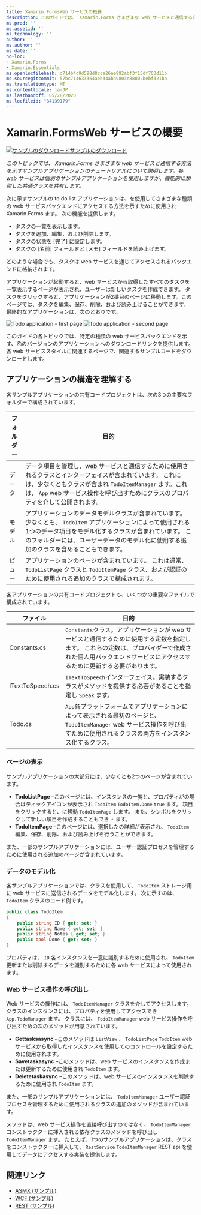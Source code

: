 ```yaml
---
title: Xamarin.FormsWeb サービスの概要
description: このガイドでは、 Xamarin.Forms さまざまな web サービスと通信する方法を示すサンプルアプリケーションのチュートリアルを提供します。 各 web サービスは個別のサンプルアプリケーションを使用しますが、機能的に類似した共通クラスを共有します。
ms.prod: ''
ms.assetid: ''
ms.technology: ''
author: ''
ms.author: ''
ms.date: ''
no-loc:
- Xamarin.Forms
- Xamarin.Essentials
ms.openlocfilehash: d714b4c9d598d8cca26ae992abf3f15df703d11b
ms.sourcegitcommit: 57bc714633364aeb34aba9803e88802bebf321ba
ms.translationtype: MT
ms.contentlocale: ja-JP
ms.lasthandoff: 05/28/2020
ms.locfileid: "84139179"
---
```

# <a name="xamarinforms-web-services-introduction"></a>Xamarin.FormsWeb サービスの概要

[![サンプルのダウンロード](~/media/shared/download.png)サンプルのダウンロード](https://docs.microsoft.com/samples/xamarin/xamarin-forms-samples/webservices-todorest)

_このトピックでは、 Xamarin.Forms さまざまな web サービスと通信する方法を示すサンプルアプリケーションのチュートリアルについて説明します。各 web サービスは個別のサンプルアプリケーションを使用しますが、機能的に類似した共通クラスを共有します。_

次に示すサンプルの to do list アプリケーションは、を使用してさまざまな種類の web サービスバックエンドにアクセスする方法を示すために使用され Xamarin.Forms ます。 次の機能を提供します。

- タスクの一覧を表示します。
- タスクを追加、編集、および削除します。
- タスクの状態を [完了] に設定します。
- タスクの [名前] フィールドと [メモ] フィールドを読み上げます。

どのような場合でも、タスクは web サービスを通じてアクセスされるバックエンドに格納されます。

アプリケーションが起動すると、web サービスから取得したすべてのタスクを一覧表示するページが表示され、ユーザーは新しいタスクを作成できます。 タスクをクリックすると、アプリケーションが2番目のページに移動します。このページでは、タスクを編集、保存、削除、および読み上げることができます。 最終的なアプリケーションは、次のとおりです。

![](introduction-images/app-example-1.png "Todo application - first page")
![](introduction-images/app-example-2.png "Todo application - second page")

このガイドの各トピックでは、特定の種類の web サービスバックエンドを示す、*別*のバージョンのアプリケーションへのダウンロードリンクを提供します。 各 web サービススタイルに関連するページで、関連するサンプルコードをダウンロードします。

## <a name="understand-the-application-anatomy"></a>アプリケーションの構造を理解する

各サンプルアプリケーションの共有コードプロジェクトは、次の3つの主要なフォルダーで構成されています。

|フォルダー|目的|
|--- |--- |
|データ|データ項目を管理し、web サービスと通信するために使用されるクラスとインターフェイスが含まれています。 これには、少なくともクラスが含まれ `TodoItemManager` ます。これは、 `App` web サービス操作を呼び出すためにクラスのプロパティを介して公開されます。|
|モデル|アプリケーションのデータモデルクラスが含まれています。 少なくとも、 `TodoItem` アプリケーションによって使用される1つのデータ項目をモデル化するクラスが含まれています。 このフォルダーには、ユーザーデータのモデル化に使用する追加のクラスを含めることもできます。|
|ビュー|アプリケーションのページが含まれています。 これは通常、 `TodoListPage` クラスと `TodoItemPage` クラス、および認証のために使用される追加のクラスで構成されます。|

各アプリケーションの共有コードプロジェクトも、いくつかの重要なファイルで構成されています。

|ファイル|目的|
|--- |--- |
|Constants.cs|`Constants`クラス。アプリケーションが web サービスと通信するために使用する定数を指定します。 これらの定数は、プロバイダーで作成された個人用バックエンドサービスにアクセスするために更新する必要があります。|
|ITextToSpeech.cs|`ITextToSpeech`インターフェイス。実装するクラスがメソッドを提供する必要があることを指定し `Speak` ます。|
|Todo.cs|`App`各プラットフォームでアプリケーションによって表示される最初のページと、 `TodoItemManager` web サービス操作を呼び出すために使用されるクラスの両方をインスタンス化するクラス。|

### <a name="view-pages"></a>ページの表示

サンプルアプリケーションの大部分には、少なくとも2つのページが含まれています。

- **TodoListPage** –このページには、インスタンスの一覧と、プロパティがの場合はティックアイコンが表示され `TodoItem` `TodoItem.Done` `true` ます。 項目をクリックすると、に移動 `TodoItemPage` します。 また、シンボルをクリックして新しい項目を作成することもでき *+* ます。
- **TodoItemPage** –このページには、選択したの詳細が表示され、 `TodoItem` 編集、保存、削除、および読み上げを行うことができます。

また、一部のサンプルアプリケーションには、ユーザー認証プロセスを管理するために使用される追加のページが含まれています。

### <a name="model-the-data"></a>データのモデル化

各サンプルアプリケーションでは、クラスを使用して、 `TodoItem` ストレージ用に web サービスに送信されるデータをモデル化します。 次に示すのは、`TodoItem` クラスのコード例です。

```csharp
public class TodoItem
{
    public string ID { get; set; }
    public string Name { get; set; }
    public string Notes { get; set; }
    public bool Done { get; set; }
}
```

プロパティは、 `ID` 各インスタンスを一意に識別するために使用され、 `TodoItem` 更新または削除するデータを識別するために各 web サービスによって使用されます。

### <a name="invoke-web-service-operations"></a>Web サービス操作の呼び出し

Web サービスの操作には、 `TodoItemManager` クラスを介してアクセスします。クラスのインスタンスには、プロパティを使用してアクセスでき `App.TodoManager` ます。 クラスには、 `TodoItemManager` web サービス操作を呼び出すための次のメソッドが用意されています。

- **Gettasksasync** –このメソッドは `ListView` 、 `TodoListPage` `TodoItem` web サービスから取得したインスタンスを使用してのコントロールを設定するために使用されます。
- **Savetaskasync** –このメソッドは、web サービスのインスタンスを作成または更新するために使用され `TodoItem` ます。
- **Deletetaskasync** –このメソッドは、web サービスのインスタンスを削除するために使用され `TodoItem` ます。

また、一部のサンプルアプリケーションには、 `TodoItemManager` ユーザー認証プロセスを管理するために使用されるクラスの追加のメソッドが含まれています。

メソッドは、web サービス操作を直接呼び出すのではなく、 `TodoItemManager` コンストラクターに挿入される依存クラスのメソッドを呼び出し `TodoItemManager` ます。 たとえば、1つのサンプルアプリケーションは、クラスをコンストラクターに挿入して、 `RestService` `TodoItemManager` REST api を使用してデータにアクセスする実装を提供します。

## <a name="related-links"></a>関連リンク

- [ASMX (サンプル)](https://docs.microsoft.com/samples/xamarin/xamarin-forms-samples/webservices-todoasmx)
- [WCF (サンプル)](https://docs.microsoft.com/samples/xamarin/xamarin-forms-samples/webservices-todowcf)
- [REST (サンプル)](https://docs.microsoft.com/samples/xamarin/xamarin-forms-samples/webservices-todorest)

